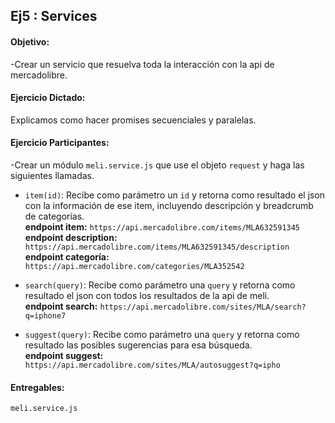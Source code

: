 ## Ej5 : Services

#### Objetivo:

-Crear un servicio que resuelva toda la interacción con la api de mercadolibre.  

#### Ejercicio Dictado:  
Explicamos como hacer promises secuenciales y paralelas.

#### Ejercicio Participantes:   
-Crear un módulo `meli.service.js` que use el objeto `request` y haga las siguientes llamadas.
  - `item(id)`: Recibe como parámetro un `id` y retorna como resultado el json con la información de ese item, incluyendo descripción y breadcrumb de categorías.  
  **endpoint item:** `https://api.mercadolibre.com/items/MLA632591345`  
  **endpoint description:** `https://api.mercadolibre.com/items/MLA632591345/description`  
  **endpoint categoría:** `https://api.mercadolibre.com/categories/MLA352542`  
  
  - `search(query)`: Recibe como parámetro una `query` y retorna como resultado el json con todos los resultados de la api de meli.    
  **endpoint search:** `https://api.mercadolibre.com/sites/MLA/search?q=iphone7`  
  
  - `suggest(query)`: Recibe como parámetro una `query` y retorna como resultado las posibles sugerencias para esa búsqueda.  
  **endpoint suggest:** `https://api.mercadolibre.com/sites/MLA/autosuggest?q=ipho`  

#### Entregables: 
`meli.service.js`
